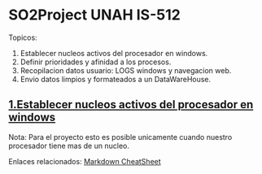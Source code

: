 # SO2Project UNAH IS-512
Topicos:
1. Establecer nucleos activos del procesador en windows.
2. Definir prioridades y afinidad a los procesos.
3. Recopilacion datos usuario: LOGS windows y navegacion web.
4. Envio datos limpios y formateados a un DataWareHouse.

## [1.Establecer nucleos activos del procesador en windows](https://drive.google.com/open?id=1krnGFfk5Gb-iPgyc14iGREDCppLntUGa)
Nota: Para el proyecto esto es posible unicamente cuando nuestro procesador tiene mas de un nucleo.



Enlaces relacionados:
[Markdown CheatSheet](https://github.com/adam-p/markdown-here/wiki/Markdown-Cheatsheet)
